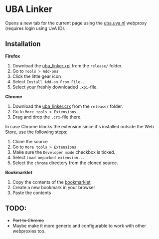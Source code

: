 # UBA Linker

Opens a new tab for the current page using the [uba.uva.nl](http://uba.uva.nl) webproxy (requires login using UvA ID).

## Installation

**Firefox**

1. Download the [uba_linker.xpi](release/uba_linker.xpi) from the `release/` folder.
2. Go to `Tools > Add-ons`
3. Click the little gear icon
4. Select `Install Add-on From File...`
5. Select your freshly downloaded `.xpi`-file.

**Chrome**

1. Download the [uba_linker.crx](release/uba_linker.crx) from the `release/` folder.
2. Go to `More tools > Extensions`
3. Drag and drop the `.crx`-file there.

In case Chrome blocks the extension since it's installed outside the Web Store, use the following steps:

1. Clone the source
2. Go to `More tools > Extensions`
3. Make sure the `Developer mode` checkbox is ticked.
4. Select `Load unpacked extension...`
5. Select the `chrome` directory from the cloned source.

**Bookmarklet**

1. Copy the contents of the [bookmarklet](bookmarklet)
2. Create a new bookmark in your browser
3. Paste the contents

## TODO:
* ~~Port to Chrome~~
* Maybe make it more generic and configurable to work with other webproxies too.
